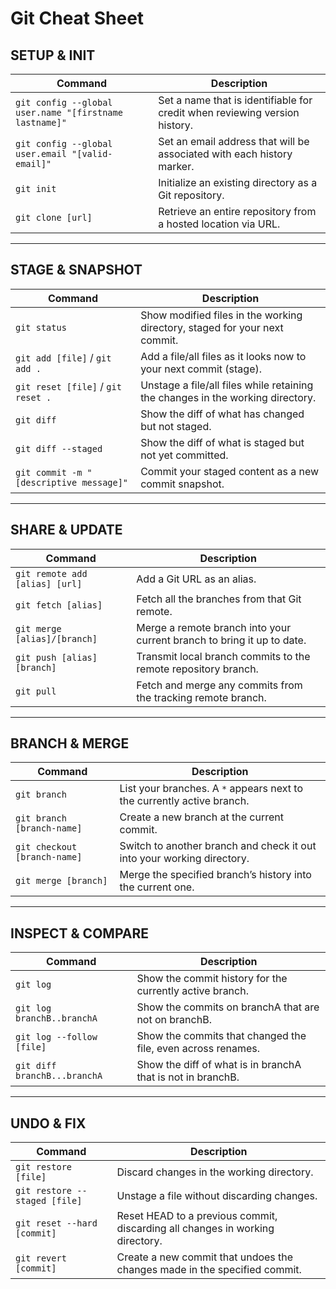 # Git Cheat Sheet
## SETUP & INIT
| Command                                     | Description                                                                           |
|---------------------------------------------|---------------------------------------------------------------------------------------|
| `git config --global user.name "[firstname lastname]"` | Set a name that is identifiable for credit when reviewing version history.           |
| `git config --global user.email "[valid-email]"`       | Set an email address that will be associated with each history marker.               |
| `git init`                                  | Initialize an existing directory as a Git repository.                                |
| `git clone [url]`                           | Retrieve an entire repository from a hosted location via URL.                        |

---

## STAGE & SNAPSHOT
| Command                      | Description                                                                         |
|------------------------------|-------------------------------------------------------------------------------------|
| `git status`                 | Show modified files in the working directory, staged for your next commit.          |
| `git add [file]` / `git add .` | Add a file/all files as it looks now to your next commit (stage).                   |
| `git reset [file]` / `git reset .` | Unstage a file/all files while retaining the changes in the working directory.     |
| `git diff`                   | Show the diff of what has changed but not staged.                                   |
| `git diff --staged`          | Show the diff of what is staged but not yet committed.                              |
| `git commit -m "[descriptive message]"` | Commit your staged content as a new commit snapshot.                           |

---

## SHARE & UPDATE
| Command                                      | Description                                                                         |
|----------------------------------------------|-------------------------------------------------------------------------------------|
| `git remote add [alias] [url]`               | Add a Git URL as an alias.                                                         |
| `git fetch [alias]`                          | Fetch all the branches from that Git remote.                                       |
| `git merge [alias]/[branch]`                 | Merge a remote branch into your current branch to bring it up to date.             |
| `git push [alias] [branch]`                  | Transmit local branch commits to the remote repository branch.                     |
| `git pull`                                   | Fetch and merge any commits from the tracking remote branch.                       |

---

## BRANCH & MERGE
| Command                      | Description                                                                         |
|------------------------------|-------------------------------------------------------------------------------------|
| `git branch`                 | List your branches. A `*` appears next to the currently active branch.             |
| `git branch [branch-name]`   | Create a new branch at the current commit.                                          |
| `git checkout [branch-name]` | Switch to another branch and check it out into your working directory.              |
| `git merge [branch]`         | Merge the specified branch’s history into the current one.                         |

---

## INSPECT & COMPARE
| Command                                      | Description                                                                         |
|----------------------------------------------|-------------------------------------------------------------------------------------|
| `git log`                                    | Show the commit history for the currently active branch.                           |
| `git log branchB..branchA`                   | Show the commits on branchA that are not on branchB.                               |
| `git log --follow [file]`                    | Show the commits that changed the file, even across renames.                       |
| `git diff branchB...branchA`                 | Show the diff of what is in branchA that is not in branchB.                        |

---

## UNDO & FIX
| Command                      | Description                                                                         |
|------------------------------|-------------------------------------------------------------------------------------|
| `git restore [file]`         | Discard changes in the working directory.                                           |
| `git restore --staged [file]`| Unstage a file without discarding changes.                                          |
| `git reset --hard [commit]`  | Reset HEAD to a previous commit, discarding all changes in working directory.       |
| `git revert [commit]`        | Create a new commit that undoes the changes made in the specified commit.           |
